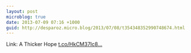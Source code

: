 ```yaml
---
layout: post
microblog: true
date: 2013-07-09 07:16 +1000
guid: http://desparoz.micro.blog/2013/07/08/t354348352990748674.html
---
```

Link: A Thicker Hope [t.co/HkCM37Ic8...](http://t.co/HkCM37Ic82)
